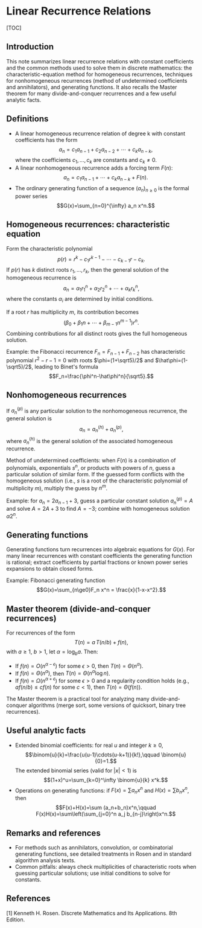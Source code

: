 # Linear Recurrence Relations

[TOC]

## Introduction

This note summarizes linear recurrence relations with constant coefficients and the common methods used to solve them in discrete mathematics: the characteristic-equation method for homogeneous recurrences, techniques for nonhomogeneous recurrences (method of undetermined coefficients and annihilators), and generating functions. It also recalls the Master theorem for many divide-and-conquer recurrences and a few useful analytic facts.

## Definitions

- A linear homogeneous recurrence relation of degree k with constant coefficients has the form
  $$a_n = c_1 a_{n-1} + c_2 a_{n-2} + \cdots + c_k a_{n-k},$$
  where the coefficients $c_1,\dots,c_k$ are constants and $c_k\neq0$.
- A linear nonhomogeneous recurrence adds a forcing term $F(n)$:
  $$a_n = c_1 a_{n-1} + \cdots + c_k a_{n-k} + F(n).$$
- The ordinary generating function of a sequence $(a_n)_{n\ge0}$ is the formal power series
  $$G(x)=\sum_{n=0}^{\infty} a_n x^n.$$ 

## Homogeneous recurrences: characteristic equation

Form the characteristic polynomial
$$p(r)=r^k - c_1 r^{k-1} - \cdots - c_{k-1} r - c_k.$$ 
If $p(r)$ has $k$ distinct roots $r_1,\dots,r_k$, then the general solution of the homogeneous recurrence is
$$a_n = \alpha_1 r_1^n + \alpha_2 r_2^n + \cdots + \alpha_k r_k^n,$$
where the constants $\alpha_i$ are determined by initial conditions.

If a root $r$ has multiplicity $m$, its contribution becomes
$$ (\beta_0 + \beta_1 n + \cdots + \beta_{m-1} n^{m-1}) r^n. $$
Combining contributions for all distinct roots gives the full homogeneous solution.

Example: the Fibonacci recurrence $F_n=F_{n-1}+F_{n-2}$ has characteristic polynomial $r^2-r-1=0$ with roots $\phi=(1+\sqrt5)/2$ and $\hat\phi=(1-\sqrt5)/2$, leading to Binet's formula
$$F_n=\frac{\phi^n-\hat\phi^n}{\sqrt5}.$$ 

## Nonhomogeneous recurrences

If $a_n^{(p)}$ is any particular solution to the nonhomogeneous recurrence, the general solution is
$$a_n = a_n^{(h)} + a_n^{(p)},$$
where $a_n^{(h)}$ is the general solution of the associated homogeneous recurrence.

Method of undetermined coefficients: when $F(n)$ is a combination of polynomials, exponentials $s^n$, or products with powers of $n$, guess a particular solution of similar form. If the guessed form conflicts with the homogeneous solution (i.e., $s$ is a root of the characteristic polynomial of multiplicity $m$), multiply the guess by $n^m$.

Example: for $a_n = 2a_{n-1} + 3$, guess a particular constant solution $a_n^{(p)}=A$ and solve $A=2A+3$ to find $A=-3$; combine with homogeneous solution $\alpha 2^n$.

## Generating functions

Generating functions turn recurrences into algebraic equations for $G(x)$. For many linear recurrences with constant coefficients the generating function is rational; extract coefficients by partial fractions or known power series expansions to obtain closed forms.

Example: Fibonacci generating function
$$G(x)=\sum_{n\ge0}F_n x^n = \frac{x}{1-x-x^2}.$$ 

## Master theorem (divide-and-conquer recurrences)

For recurrences of the form
$$T(n)=a\,T(n/b)+f(n),$$
with $a\ge1$, $b>1$, let $\alpha=\log_b a$. Then:

- If $f(n)=O(n^{\alpha-\epsilon})$ for some $\epsilon>0$, then $T(n)=\Theta(n^{\alpha})$.
- If $f(n)=\Theta(n^{\alpha})$, then $T(n)=\Theta(n^{\alpha}\log n)$.
- If $f(n)=\Omega(n^{\alpha+\epsilon})$ for some $\epsilon>0$ and a regularity condition holds (e.g., $af(n/b)\leq c f(n)$ for some $c<1$), then $T(n)=\Theta(f(n))$.

The Master theorem is a practical tool for analyzing many divide-and-conquer algorithms (merge sort, some versions of quicksort, binary tree recurrences).

## Useful analytic facts

- Extended binomial coefficients: for real $u$ and integer $k\ge0$,
  $$\binom{u}{k}=\frac{u(u-1)\cdots(u-k+1)}{k!},\qquad \binom{u}{0}=1.$$ 
  The extended binomial series (valid for $|x|<1$) is
  $$(1+x)^u=\sum_{k=0}^\infty \binom{u}{k} x^k.$$ 
- Operations on generating functions: if $F(x)=\sum a_n x^n$ and $H(x)=\sum b_n x^n$, then
  $$F(x)+H(x)=\sum (a_n+b_n)x^n,\qquad F(x)H(x)=\sum\left(\sum_{j=0}^n a_j b_{n-j}\right)x^n.$$ 

## Remarks and references

- For methods such as annihilators, convolution, or combinatorial generating functions, see detailed treatments in Rosen and in standard algorithm analysis texts.
- Common pitfalls: always check multiplicities of characteristic roots when guessing particular solutions; use initial conditions to solve for constants.

## References

[1] Kenneth H. Rosen. Discrete Mathematics and Its Applications. 8th Edition.
